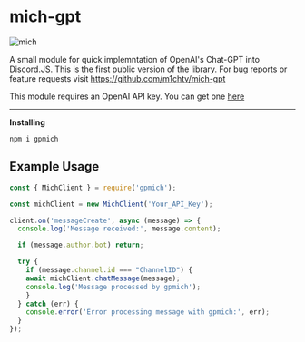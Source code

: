 # mich-gpt

![mich](https://github.com/user-attachments/assets/0a154e13-7c0d-4ba7-9429-d03853988be9)

A small module for quick implemntation of OpenAI's Chat-GPT into Discord.JS. This is the first public version of the library. For bug reports or feature requests visit https://github.com/m1chtv/mich-gpt

This module requires an OpenAI API key. You can get one [here](https://platform.openai.com/account/api-keys)

---

**Installing**

```ssh
npm i gpmich
```

## Example Usage

```js
const { MichClient } = require('gpmich');

const michClient = new MichClient('Your_API_Key');

client.on('messageCreate', async (message) => {
  console.log('Message received:', message.content);

  if (message.author.bot) return;

  try {
    if (message.channel.id === "ChannelID") {
    await michClient.chatMessage(message);
    console.log('Message processed by gpmich');
    }
  } catch (err) {
    console.error('Error processing message with gpmich:', err);
  }
});
```
